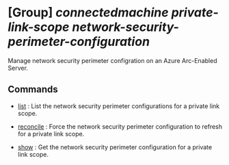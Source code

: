 # [Group] _connectedmachine private-link-scope network-security-perimeter-configuration_

Manage network security perimeter configration on an Azure Arc-Enabled Server.

## Commands

- [list](/Commands/connectedmachine/private-link-scope/network-security-perimeter-configuration/_list.md)
: List the network security perimeter configurations for a private link scope.

- [reconcile](/Commands/connectedmachine/private-link-scope/network-security-perimeter-configuration/_reconcile.md)
: Force the network security perimeter configuration to refresh for a private link scope.

- [show](/Commands/connectedmachine/private-link-scope/network-security-perimeter-configuration/_show.md)
: Get the network security perimeter configuration for a private link scope.
